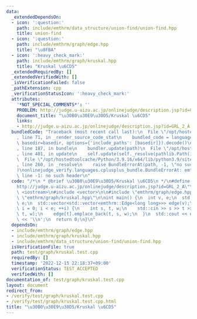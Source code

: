 ```yaml
---
data:
  _extendedDependsOn:
  - icon: ':question:'
    path: include/emthrm/data_structure/union-find/union-find.hpp
    title: union-find
  - icon: ':question:'
    path: include/emthrm/graph/edge.hpp
    title: "\u8FBA"
  - icon: ':heavy_check_mark:'
    path: include/emthrm/graph/kruskal.hpp
    title: "Kruskal \u6CD5"
  _extendedRequiredBy: []
  _extendedVerifiedWith: []
  _isVerificationFailed: false
  _pathExtension: cpp
  _verificationStatusIcon: ':heavy_check_mark:'
  attributes:
    '*NOT_SPECIAL_COMMENTS*': ''
    PROBLEM: http://judge.u-aizu.ac.jp/onlinejudge/description.jsp?id=GRL_2_A
    document_title: "\u30B0\u30E9\u30D5/Kruskal \u6CD5"
    links:
    - http://judge.u-aizu.ac.jp/onlinejudge/description.jsp?id=GRL_2_A
  bundledCode: "Traceback (most recent call last):\n  File \"/opt/hostedtoolcache/Python/3.9.16/x64/lib/python3.9/site-packages/onlinejudge_verify/documentation/build.py\"\
    , line 71, in _render_source_code_stat\n    bundled_code = language.bundle(stat.path,\
    \ basedir=basedir, options={'include_paths': [basedir]}).decode()\n  File \"/opt/hostedtoolcache/Python/3.9.16/x64/lib/python3.9/site-packages/onlinejudge_verify/languages/cplusplus.py\"\
    , line 187, in bundle\n    bundler.update(path)\n  File \"/opt/hostedtoolcache/Python/3.9.16/x64/lib/python3.9/site-packages/onlinejudge_verify/languages/cplusplus_bundle.py\"\
    , line 401, in update\n    self.update(self._resolve(pathlib.Path(included), included_from=path))\n\
    \  File \"/opt/hostedtoolcache/Python/3.9.16/x64/lib/python3.9/site-packages/onlinejudge_verify/languages/cplusplus_bundle.py\"\
    , line 260, in _resolve\n    raise BundleErrorAt(path, -1, \"no such header\"\
    )\nonlinejudge_verify.languages.cplusplus_bundle.BundleErrorAt: emthrm/graph/edge.hpp:\
    \ line -1: no such header\n"
  code: "/*\n * @brief \u30B0\u30E9\u30D5/Kruskal \u6CD5\n */\n#define PROBLEM \"\
    http://judge.u-aizu.ac.jp/onlinejudge/description.jsp?id=GRL_2_A\"\n\n#include\
    \ <iostream>\n#include <vector>\n\n#include \"emthrm/graph/edge.hpp\"\n#include\
    \ \"emthrm/graph/kruskal.hpp\"\n\nint main() {\n  int v, e;\n  std::cin >> v >>\
    \ e;\n  std::vector<std::vector<emthrm::Edge<long long>>> edge(v);\n  for (int\
    \ i = 0; i < e; ++i) {\n    int s, t, w;\n    std::cin >> s >> t >> w;\n    edge[s].emplace_back(s,\
    \ t, w);\n    edge[t].emplace_back(t, s, w);\n  }\n  std::cout << emthrm::kruskal(edge)\
    \ << '\\n';\n  return 0;\n}\n"
  dependsOn:
  - include/emthrm/graph/edge.hpp
  - include/emthrm/graph/kruskal.hpp
  - include/emthrm/data_structure/union-find/union-find.hpp
  isVerificationFile: true
  path: test/graph/kruskal.test.cpp
  requiredBy: []
  timestamp: '2022-12-15 22:18:37+09:00'
  verificationStatus: TEST_ACCEPTED
  verifiedWith: []
documentation_of: test/graph/kruskal.test.cpp
layout: document
redirect_from:
- /verify/test/graph/kruskal.test.cpp
- /verify/test/graph/kruskal.test.cpp.html
title: "\u30B0\u30E9\u30D5/Kruskal \u6CD5"
---
```

